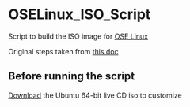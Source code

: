 # OSELinux_ISO_Script

Script to build the ISO image for [OSE Linux](http://opensourceecology.org/wiki/OSE_Linux)

Original steps taken from [this doc](https://docs.google.com/document/d/1pwJHMRnuqmvdpJWd2PCmL_HzQrgnV4T3d4uwxFobtzM/edit)


## Before running the script

 [Download](http://releases.ubuntu.com/) the Ubuntu 64-bit live CD iso to customize
